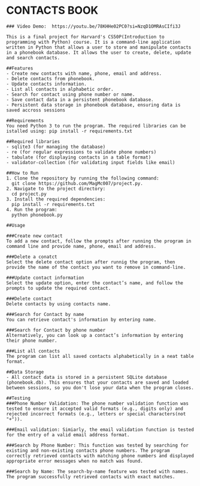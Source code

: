  # CONTACTS BOOK
    ### Video Demo:  https://youtu.be/78KHHe02PC0?si=NzqD1OMRAsCIfi3J

    This is a final project for Harvard's CS50P(Introduction to programming with Python) course. It is a command-line application written in Python that allows a user to store and manipulate contacts in a phonebook database. It allows the user to create, delete, update and search contacts.
    
    ##Features
    - Create new contacts with name, phone, email and address.
    - Delete contacts from phonebook.
    - Update contacts information.
    - List all contacts in alphabetic order.
    - Search for contact using phone number or name.
    - Save contact data in a persistent phonebook database.
    - Persistent data storage in phonebook database, ensuring data is saved accross sessions

    ##Requirements
    You need Python 3 to run the program. The required libraries can be istalled using: pip install -r requirements.txt

    ##Required libraries
    - sqlite3 (for managing the database)
    - re (for regular expressions to validate phone numbers)
    - tabulate (for displaying contacts in a table format)
    - validator-collection (for validating input fields like email)
   
    ##How to Run
    1. Clone the repository by running the following command:
      git clone https://github.com/MagMc007/project.py.
    2. Navigate to the project directory:
      cd project.py
    3. Install the required dependencies:
      pip install -r requirements.txt
    4. Run the program:
      python phonebook.py

    ##Usage

    ###Create new contact
    To add a new contact, follow the prompts after running the program in command line and provide name, phone, email and address.

    ###Delete a conatct
    Select the delete contact option after runnig the program, then provide the name of the contact you want to remove in command-line.

    ###Update contact information
    Select the update option, enter the contact’s name, and follow the prompts to update the required contact.

    ###Delete contact
    Delete contacts by using contacts name.

    ###Search for Contact by name
    You can retrieve contact's information by entering name.

    ###Search for Contact by phone number
    Alternatively, you can look up a contact’s information by entering their phone number.

    ###List all contacts
    The program can list all saved contacts alphabetically in a neat table format.

    ##Data Storage
    - All contact data is stored in a persistent SQLite database (phonebook.db). This ensures that your contacts are saved and loaded between sessions, so you don't lose your data when the program closes.

    ##Testing
    ###Phone Number Validation: The phone number validation function was tested to ensure it accepted valid formats (e.g., digits only) and rejected incorrect formats (e.g., letters or special characters(not "+")).

    ###Email validation: Simiarly, the email validation function is tested for the entry of a valid email address format. 

    ###Search by Phone Number: This function was tested by searching for existing and non-existing contacts phone numbers. The program correctly retrieved contacts with matching phone numbers and displayed appropriate error messages when no match was found.

    ###Search by Name: The search-by-name feature was tested with names. The program successfully retrieved contacts with exact matches.

    
